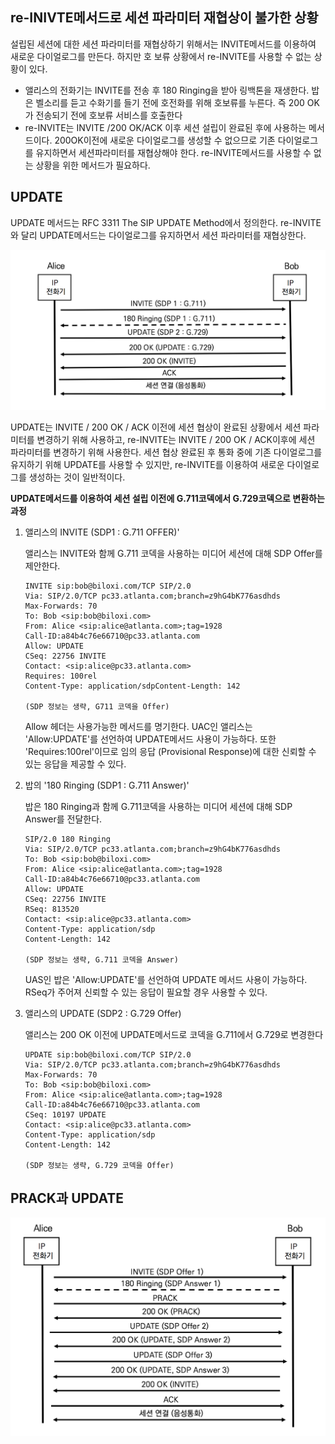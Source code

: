 ## re-INIVTE메서드로 세션 파라미터 재협상이 불가한 상황

설립된 세션에 대한 세션 파라미터를 재협상하기 위해서는 INVITE메서드를 이용하여 새로운 다이얼로그를 만든다. 하지만 호 보류 상황에서 re-INVITE를 사용할 수 없는 상황이 있다.

- 앨리스의 전화기는 INVITE를 전송 후 180 Ringing을 받아 링백톤을 재생한다. 밥은 벨소리를 듣고 수화기를 들기 전에 호전화를 위해 호보류를 누른다. 즉 200 OK가 전송되기 전에 호보류 서비스를 호출한다
- re-INVITE는 INVITE /200 OK/ACK 이후 세션 설립이 완료된 후에 사용하는 메서드이다. 200OK이전에 새로운 다이얼로그를 생성할 수 없으므로 기존 다이얼로그를 유지하면서 세션파라미터를 재협상해야 한다. re-INVITE메서드를 사용할 수 없는 상황을 위한 메서드가 필요하다.

## UPDATE

UPDATE 메서드는 RFC 3311 The SIP UPDATE Method에서 정의한다. re-INVITE와 달리 UPDATE메서드는 다이얼로그를 유지하면서 세션 파라미터를 재협상한다.

![UPDATE](./image/21_1.png)

UPDATE는 INVITE / 200 OK / ACK 이전에 세션 협상이 완료된 상황에서 세션 파라미터를 변경하기 위해 사용하고, re-INVITE는 INVITE / 200 OK / ACK이후에 세션 파라미터를 변경하기 위해 사용한다. 세션 협상 완료된 후 통화 중에 기존 다이얼로그를 유지하기 위해 UPDATE를 사용할 수 있지만, re-INVITE를 이용하여 새로운 다이얼로그를 생성하는 것이 일반적이다.



**UPDATE메서드를 이용하여 세션 설립 이전에 G.711코덱에서 G.729코덱으로 변환하는 과정**

1. 앨리스의 INVITE (SDP1 : G.711 OFFER)'

   앨리스는 INVITE와 함께 G.711 코덱을 사용하는 미디어 세션에 대해 SDP Offer를 제안한다.

   ```sip
   INVITE sip:bob@biloxi.com/TCP SIP/2.0
   Via: SIP/2.0/TCP pc33.atlanta.com;branch=z9hG4bK776asdhds
   Max-Forwards: 70
   To: Bob <sip:bob@biloxi.com>
   From: Alice <sip:alice@atlanta.com>;tag=1928
   Call-ID:a84b4c76e66710@pc33.atlanta.com
   Allow: UPDATE
   CSeq: 22756 INVITE
   Contact: <sip:alice@pc33.atlanta.com>
   Requires: 100rel
   Content-Type: application/sdpContent-Length: 142
   
   (SDP 정보는 생략, G711 코덱을 Offer) 
   ```

   Allow 헤더는 사용가능한 메서드를 명기한다. UAC인 앨리스는 'Allow:UPDATE'를 선언하여  UPDATE메서드 사용이 가능하다. 또한 'Requires:100rel'이므로 임의 응답 (Provisional Response)에 대한 신뢰할 수 있는 응답을 제공할 수 있다.

2. 밥의 '180 Ringing (SDP1 : G.711 Answer)'

   밥은 180 Ringing과 함께 G.711코덱을 사용하는 미디어 세션에 대해 SDP Answer를 전달한다.

   ```sip
   SIP/2.0 180 Ringing 
   Via: SIP/2.0/TCP pc33.atlanta.com;branch=z9hG4bK776asdhds
   To: Bob <sip:bob@biloxi.com>
   From: Alice <sip:alice@atlanta.com>;tag=1928
   Call-ID:a84b4c76e66710@pc33.atlanta.com
   Allow: UPDATE
   CSeq: 22756 INVITE
   RSeq: 813520
   Contact: <sip:alice@pc33.atlanta.com>
   Content-Type: application/sdp
   Content-Length: 142
   
   (SDP 정보는 생략, G.711 코덱을 Answer) 
   ```

   UAS인 밥은 'Allow:UPDATE'를 선언하여 UPDATE 메서드 사용이 가능하다. RSeq가 주어져 신뢰할 수 있는 응답이 필요할 경우 사용할 수 있다.

3. 앨리스의 UPDATE (SDP2 : G.729 Offer)

   앨리스는 200 OK 이전에 UPDATE메서드로 코덱을 G.711에서 G.729로 변경한다

   ```sip
   UPDATE sip:bob@biloxi.com/TCP SIP/2.0
   Via: SIP/2.0/TCP pc33.atlanta.com;branch=z9hG4bK776asdhds
   Max-Forwards: 70
   To: Bob <sip:bob@biloxi.com>
   From: Alice <sip:alice@atlanta.com>;tag=1928
   Call-ID:a84b4c76e66710@pc33.atlanta.com
   CSeq: 10197 UPDATE
   Contact: <sip:alice@pc33.atlanta.com>
   Content-Type: application/sdp
   Content-Length: 142
   
   (SDP 정보는 생략, G.729 코덱을 Offer) 
   ```

   

## PRACK과 UPDATE

![Prack과 UPDATE](./image/21_2.png)

